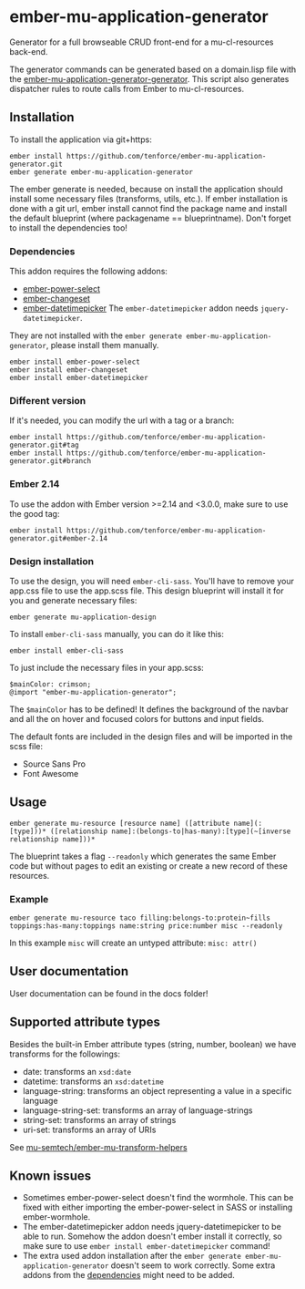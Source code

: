 # ember-mu-application-generator

Generator for a full browseable CRUD front-end for a mu-cl-resources back-end.

The generator commands can be generated based on a domain.lisp file with the [ember-mu-application-generator-generator](https://github.com/tenforce/ember-mu-application-generator-generator). This script also generates dispatcher rules to route calls from Ember to mu-cl-resources.

## Installation

To install the application via git+https:
```
ember install https://github.com/tenforce/ember-mu-application-generator.git
ember generate ember-mu-application-generator
```


The ember generate is needed, because on install the application should install some necessary files (transforms, utils, etc.). If ember installation is done with a git url, ember install cannot find the package name and install the default blueprint (where packagename == blueprintname). Don't forget to install the dependencies too!

### Dependencies

This addon requires the following addons:
- [ember-power-select](https://github.com/cibernox/ember-power-select)
- [ember-changeset](https://github.com/DockYard/ember-changeset)
- [ember-datetimepicker](https://github.com/kellyselden/ember-datetimepicker) The `ember-datetimepicker` addon needs `jquery-datetimepicker`.

They are not installed with the `ember generate ember-mu-application-generator`, please install them manually.

```
ember install ember-power-select
ember install ember-changeset
ember install ember-datetimepicker
```

### Different version
If it's needed, you can modify the url with a tag or a branch:
```
ember install https://github.com/tenforce/ember-mu-application-generator.git#tag
ember install https://github.com/tenforce/ember-mu-application-generator.git#branch
```

### Ember 2.14

To use the addon with Ember version >=2.14 and <3.0.0, make sure to use the good tag:
```
ember install https://github.com/tenforce/ember-mu-application-generator.git#ember-2.14
```

### Design installation

To use the design, you will need `ember-cli-sass`. You'll have to remove your app.css file to use the app.scss file. This design blueprint will install it  for you and generate necessary files:
```
ember generate mu-application-design
```

To install `ember-cli-sass` manually, you can do it like this:

```
ember install ember-cli-sass
```

To just include the necessary files in your app.scss:
```
$mainColor: crimson;
@import "ember-mu-application-generator";
```

The `$mainColor` has to be defined! It defines the background of the navbar and all the on hover and focused colors for buttons and input fields.

The default fonts are included in the design files and will be imported in the scss file:
- Source Sans Pro
- Font Awesome


## Usage

```ember generate mu-resource [resource name] ([attribute name](:[type]))* ([relationship name]:(belongs-to|has-many):[type](~[inverse relationship name]))*```

The blueprint takes a flag `--readonly` which generates the same Ember code but without pages to edit an existing or create a new record of these resources.

### Example

```ember generate mu-resource taco filling:belongs-to:protein~fills toppings:has-many:toppings name:string price:number misc --readonly```

In this example `misc` will create an untyped attribute: `misc: attr()`

## User documentation

User documentation can be found in the docs folder!

## Supported attribute types

Besides the built-in Ember attribute types (string, number, boolean) we have transforms for the followings:

- date: transforms an `xsd:date`
- datetime: transforms an `xsd:datetime`
- language-string: transforms an object representing a value in a specific language
- language-string-set: transforms an array of language-strings
- string-set: transforms an array of strings
- uri-set: transforms an array of URIs

See [mu-semtech/ember-mu-transform-helpers](https://github.com/mu-semtech/ember-mu-transform-helpers)

## Known issues

- Sometimes ember-power-select doesn't find the wormhole. This can be fixed with either importing the ember-power-select in SASS or installing ember-wormhole.
- The ember-datetimepicker addon needs jquery-datetimepicker to be able to run. Somehow the addon doesn't ember install it correctly, so make sure to use `ember install ember-datetimepicker` command!
- The extra used addon installation after the `ember generate ember-mu-application-generator` doesn't seem to work correctly. Some extra addons from the [dependencies](#dependencies) might need to be added.

